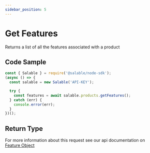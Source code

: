 ```yaml
---
sidebar_position: 5
---
```


# Get Features

Returns a list of all the features associated with a product

## Code Sample

```typescript
const { Salable } = require('@salable/node-sdk');
(async () => {
  const salable = new Salable('API-KEY');

  try {
    const features = await salable.products.getFeatures();
  } catch (err) {
    console.error(err);
  }
})();
```

## Return Type

For more information about this request see our api documentation on [Feature Object](https://docs.salable.app/api#tag/Products/operation/getProductFeatures)
